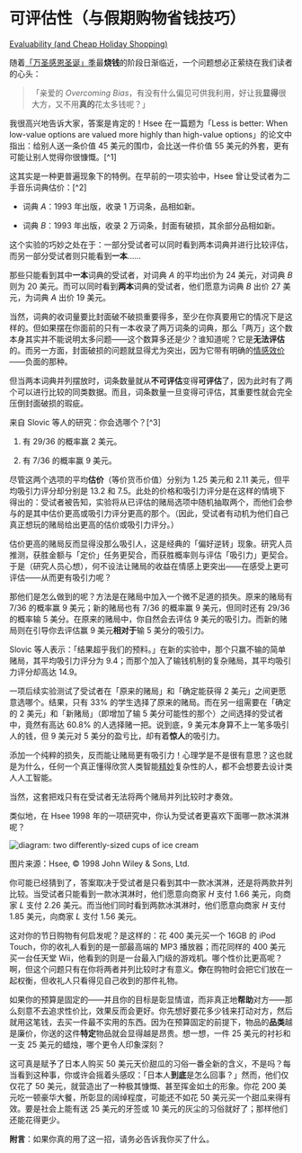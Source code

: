 # 可评估性（与假期购物省钱技巧）

[Evaluability (and Cheap Holiday Shopping)](https://www.readthesequences.com/Evaluability-And-Cheap-Holiday-Shopping)

随着[「万圣感恩圣诞」季](http://www.overcomingbias.com/2007/11/merry-hallowmas.html)最**烧钱**的阶段日渐临近，一个问题想必正萦绕在我们读者的心头：

> 「亲爱的 *Overcoming Bias*，有没有什么偏见可供我利用，好让我**显得**很大方，又不用**真的**花太多钱呢？」

我很高兴地告诉大家，答案是肯定的！Hsee 在一篇题为「Less is better: When low-value options are valued more highly than high-value options」的论文中指出：给别人送一条价值 45 美元的围巾，会比送一件价值 55 美元的外套，更有可能让别人觉得你很慷慨。[^1]

这其实是一种更普遍现象下的特例。在早前的一项实验中，Hsee 曾让受试者为二手音乐词典估价：[^2]

- 词典 *A*：1993 年出版，收录 1 万词条，品相如新。

- 词典 *B*：1993 年出版，收录 2 万词条，封面有破损，其余部分品相如新。

这个实验的巧妙之处在于：一部分受试者可以同时看到两本词典并进行比较评估，而另一部分受试者则只能看到**一本**……

那些只能看到其中**一本**词典的受试者，对词典 *A* 的平均出价为 24 美元，对词典 *B* 则为 20 美元。而可以同时看到**两本**词典的受试者，他们愿意为词典 *B* 出价 27 美元，为词典 *A* 出价 19 美元。

当然，词典的收词量要比封面破不破损重要得多，至少在你真要用它的情况下是这样的。但如果摆在你面前的只有一本收录了两万词条的词典，那么「两万」这个数本身其实并不能说明太多问题——这个数算多还是少？谁知道呢？它是**无法评估**的。而另一方面，封面破损的问题就显得尤为突出，因为它带有明确的[情感效价](https://www.readthesequences.com/The-Affect-Heuristic)——负面的那种。

但当两本词典并列摆放时，词条数量就从**不可评估**变得**可评估**了，因为此时有了两个可以进行比较的同类数据。而且，词条数量一旦变得可评估，其重要性就会完全压倒封面破损的瑕疵。

来自 Slovic 等人的研究：你会选哪个？[^3]

1. 有 29/36 的概率赢 2 美元。

2. 有 7/36 的概率赢 9 美元。

尽管这两个选项的平均**估价**（等价货币价值）分别为 1.25 美元和 2.11 美元，但平均吸引力评分却分别是 13.2 和 7.5。此处的价格和吸引力评分是在这样的情境下得出的：受试者被告知，实验将从已评估的赌局选项中随机抽取两个，而他们会参与的是其中估价更高或吸引力评分更高的那个。（因此，受试者有动机为他们自己真正想玩的赌局给出更高的估价或吸引力评分。）

估价更高的赌局反而显得没那么吸引人，这是经典的「偏好逆转」现象。研究人员推测，获胜金额与「定价」任务更契合，而获胜概率则与评估「吸引力」更契合。于是（研究人员心想），何不设法让赌局的收益在情感上更突出——在感受上更可评估——从而更有吸引力呢？

那他们是怎么做到的呢？方法是在赌局中加入一个微不足道的损失。原来的赌局有 7/36 的概率赢 9 美元；新的赌局也有 7/36 的概率赢 9 美元，但同时还有 29/36 的概率输 5 美分。在原来的赌局中，你自然会去评估 9 美元的吸引力。而新的赌局则在引导你去评估赢 9 美元**相对于**输 5 美分的吸引力。

Slovic 等人表示：「结果超乎我们的预料。」在新的实验中，那个只赢不输的简单赌局，其平均吸引力评分为 9.4；而那个加入了输钱机制的复杂赌局，其平均吸引力评分却高达 14.9。

一项后续实验测试了受试者在「原来的赌局」和「确定能获得 2 美元」之间更愿意选哪个。结果，只有 33% 的学生选择了原来的赌局。而在另一组需要在「确定的 2 美元」和「新赌局」（即增加了输 5 美分可能性的那个）之间选择的受试者中，竟然有高达 60.8% 的人选择赌一把。说到底，9 美元本身算不上一笔多吸引人的钱，但 9 美元对 5 美分的盈亏比，却有着**惊人**的吸引力。

添加一个纯粹的损失，反而能让赌局更有吸引力！心理学是不是很有意思？这也就是为什么，任何一个真正懂得欣赏人类智能[精妙](https://www.readthesequences.com/The-Wonder-Of-Evolution)复杂性的人，都不会想要去设计类人人工智能。

当然，这套把戏只有在受试者无法将两个赌局并列比较时才奏效。

类似地，在 Hsee 1998 年的一项研究中，你认为受试者更喜欢下面哪一款冰淇淋呢？

![diagram: two differently-sized cups of ice cream](https://www.readthesequences.com/wiki/uploads/hsee1998.png)

图片来源：Hsee, © 1998 John Wiley & Sons, Ltd.

你可能已经猜到了，答案取决于受试者是只看到其中一款冰淇淋，还是将两款并列比较。当受试者只能看到一款冰淇淋时，他们愿意向商家 *H* 支付 1.66 美元，向商家 *L* 支付 2.26 美元。而当他们同时看到两款冰淇淋时，他们愿意向商家 *H* 支付 1.85 美元，向商家 *L* 支付 1.56 美元。

这对你的节日购物有何启发呢？是这样的：花 400 美元买一个 16GB 的 iPod Touch，你的收礼人看到的是一部最高端的 MP3 播放器；而花同样的 400 美元买一台任天堂 Wii，他看到的则是一台最入门级的游戏机。哪个性价比更高呢？啊，但这个问题只有在你将两者并列比较时才有意义。**你**在购物时会把它们放在一起权衡，但收礼人只看得见自己收到的那件礼物。

如果你的预算是固定的——并且你的目标是彰显情谊，而非真正地**帮助**对方——那么刻意不去追求性价比，效果反而会更好。你先想好要花多少钱来打动对方，然后就用这笔钱，去买一件最不实用的东西。因为在预算固定的前提下，物品的**品类**越是廉价，你送的这件**特定**物品就会显得越是昂贵。想一想，一件 25 美元的衬衫和一支 25 美元的蜡烛，哪个更令人印象深刻？

这可真是赋予了日本人购买 50 美元天价甜瓜的习俗一番全新的含义，不是吗？每当看到这种事，你或许会摇着头感叹：「日本人**到底**是怎么回事？」然而，他们仅仅花了 50 美元，就营造出了一种极其慷慨、甚至挥金如土的形象。你花 200 美元吃一顿豪华大餐，所彰显的阔绰程度，可能还不如花 50 美元买一个甜瓜来得有效。要是社会上能有送 25 美元的牙签或 10 美元的灰尘的习俗就好了；那样他们还能花得更少。

**附言**：如果你真的用了这一招，请务必告诉我你买了什么。